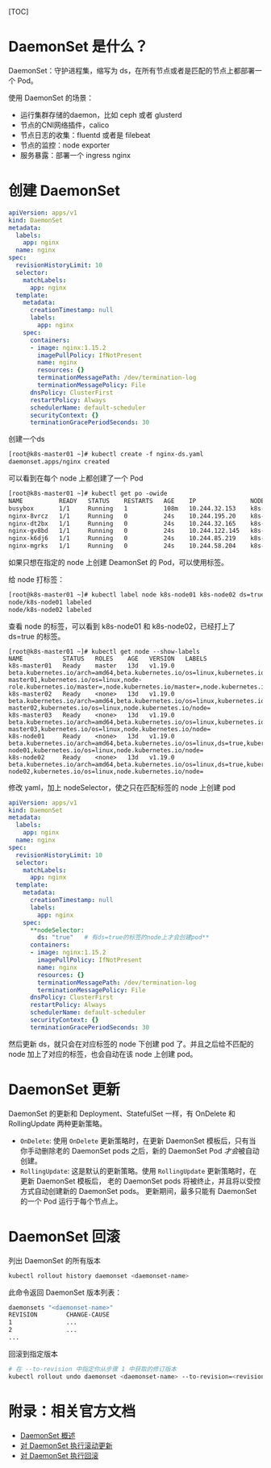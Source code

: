 [TOC]

# DaemonSet 是什么？

DaemonSet：守护进程集，缩写为 ds，在所有节点或者是匹配的节点上都部署一个 Pod。

使用 DaemonSet 的场景：

- 运行集群存储的daemon，比如 ceph 或者 glusterd
- 节点的CNI网络插件，calico
- 节点日志的收集：fluentd 或者是 filebeat
- 节点的监控：node exporter
- 服务暴露：部署一个 ingress nginx

# 创建 DaemonSet

```yaml
apiVersion: apps/v1
kind: DaemonSet
metadata:
  labels:
    app: nginx
  name: nginx
spec:
  revisionHistoryLimit: 10
  selector:
    matchLabels:
      app: nginx
  template:
    metadata:
      creationTimestamp: null
      labels:
        app: nginx
    spec:
      containers:
      - image: nginx:1.15.2
        imagePullPolicy: IfNotPresent
        name: nginx
        resources: {}
        terminationMessagePath: /dev/termination-log
        terminationMessagePolicy: File
      dnsPolicy: ClusterFirst
      restartPolicy: Always
      schedulerName: default-scheduler
      securityContext: {}
      terminationGracePeriodSeconds: 30
```

创建一个ds

```xml
[root@k8s-master01 ~]# kubectl create -f nginx-ds.yaml 
daemonset.apps/nginx created
```

可以看到在每个 node 上都创建了一个 Pod

```xml
[root@k8s-master01 ~]# kubectl get po -owide
NAME          READY   STATUS    RESTARTS   AGE    IP               NODE           NOMINATED NODE   READINESS GATES
busybox       1/1     Running   1          108m   10.244.32.153    k8s-master01   <none>           <none>
nginx-8vrcz   1/1     Running   0          24s    10.244.195.20    k8s-master03   <none>           <none>
nginx-dt2bx   1/1     Running   0          24s    10.244.32.165    k8s-master01   <none>           <none>
nginx-gv8bd   1/1     Running   0          24s    10.244.122.145   k8s-master02   <none>           <none>
nginx-k6dj6   1/1     Running   0          24s    10.244.85.219    k8s-node01     <none>           <none>
nginx-mgrks   1/1     Running   0          24s    10.244.58.204    k8s-node02     <none>           <none>
```

如果只想在指定的 node 上创建 DeamonSet 的 Pod，可以使用标签。

给 node 打标签：

```xml
[root@k8s-master01 ~]# kubectl label node k8s-node01 k8s-node02 ds=true
node/k8s-node01 labeled
node/k8s-node02 labeled
```

查看 node 的标签，可以看到 k8s-node01 和 k8s-node02，已经打上了 ds=true 的标签。

```
[root@k8s-master01 ~]# kubectl get node --show-labels
NAME           STATUS   ROLES    AGE   VERSION   LABELS
k8s-master01   Ready    master   13d   v1.19.0   beta.kubernetes.io/arch=amd64,beta.kubernetes.io/os=linux,kubernetes.io/arch=amd64,kubernetes.io/hostname=k8s-master01,kubernetes.io/os=linux,node-role.kubernetes.io/master=,node.kubernetes.io/master=,node.kubernetes.io/node=
k8s-master02   Ready    <none>   13d   v1.19.0   beta.kubernetes.io/arch=amd64,beta.kubernetes.io/os=linux,kubernetes.io/arch=amd64,kubernetes.io/hostname=k8s-master02,kubernetes.io/os=linux,node.kubernetes.io/node=
k8s-master03   Ready    <none>   13d   v1.19.0   beta.kubernetes.io/arch=amd64,beta.kubernetes.io/os=linux,kubernetes.io/arch=amd64,kubernetes.io/hostname=k8s-master03,kubernetes.io/os=linux,node.kubernetes.io/node=
k8s-node01     Ready    <none>   13d   v1.19.0   beta.kubernetes.io/arch=amd64,beta.kubernetes.io/os=linux,ds=true,kubernetes.io/arch=amd64,kubernetes.io/hostname=k8s-node01,kubernetes.io/os=linux,node.kubernetes.io/node=
k8s-node02     Ready    <none>   13d   v1.19.0   beta.kubernetes.io/arch=amd64,beta.kubernetes.io/os=linux,ds=true,kubernetes.io/arch=amd64,kubernetes.io/hostname=k8s-node02,kubernetes.io/os=linux,node.kubernetes.io/node=
```

修改 yaml，加上 nodeSelector，使之只在匹配标签的 node 上创建 pod

```yaml
apiVersion: apps/v1
kind: DaemonSet
metadata:
  labels:
    app: nginx
  name: nginx
spec:
  revisionHistoryLimit: 10
  selector:
    matchLabels:
      app: nginx
  template:
    metadata:
      creationTimestamp: null
      labels:
        app: nginx
    spec:
      **nodeSelector: 
        ds: "true"   # 有ds=true的标签的node上才会创建pod**
      containers:
      - image: nginx:1.15.2
        imagePullPolicy: IfNotPresent
        name: nginx
        resources: {}
        terminationMessagePath: /dev/termination-log
        terminationMessagePolicy: File
      dnsPolicy: ClusterFirst
      restartPolicy: Always
      schedulerName: default-scheduler
      securityContext: {}
      terminationGracePeriodSeconds: 30
```

然后更新 ds，就只会在对应标签的 node 下创建 pod 了。并且之后给不匹配的 node 加上了对应的标签，也会自动在该 node 上创建 pod。

# DaemonSet 更新

DaemonSet 的更新和 Deployment、StatefulSet 一样，有 OnDelete 和 RollingUpdate 两种更新策略。

- `OnDelete`: 使用 `OnDelete` 更新策略时，在更新 DaemonSet 模板后，只有当你手动删除老的 DaemonSet pods 之后，新的 DaemonSet Pod *才会*被自动创建。
- `RollingUpdate`: 这是默认的更新策略。使用 `RollingUpdate` 更新策略时，在更新 DaemonSet 模板后， 老的 DaemonSet pods 将被终止，并且将以受控方式自动创建新的 DaemonSet pods。 更新期间，最多只能有 DaemonSet 的一个 Pod 运行于每个节点上。

# DaemonSet 回滚

列出 DaemonSet 的所有版本

```bash
kubectl rollout history daemonset <daemonset-name>
```

此命令返回 DaemonSet 版本列表：

```bash
daemonsets "<daemonset-name>"
REVISION        CHANGE-CAUSE
1               ...
2               ...
...
```

回滚到指定版本

```bash
# 在 --to-revision 中指定你从步骤 1 中获取的修订版本
kubectl rollout undo daemonset <daemonset-name> --to-revision=<revision>
```

# 附录：相关官方文档

- [DaemonSet 概述](https://kubernetes.io/zh/docs/concepts/workloads/controllers/daemonset/)
- [对 DaemonSet 执行滚动更新](https://kubernetes.io/zh/docs/tasks/manage-daemon/update-daemon-set/)
- [对 DaemonSet 执行回滚](https://kubernetes.io/zh/docs/tasks/manage-daemon/rollback-daemon-set/)